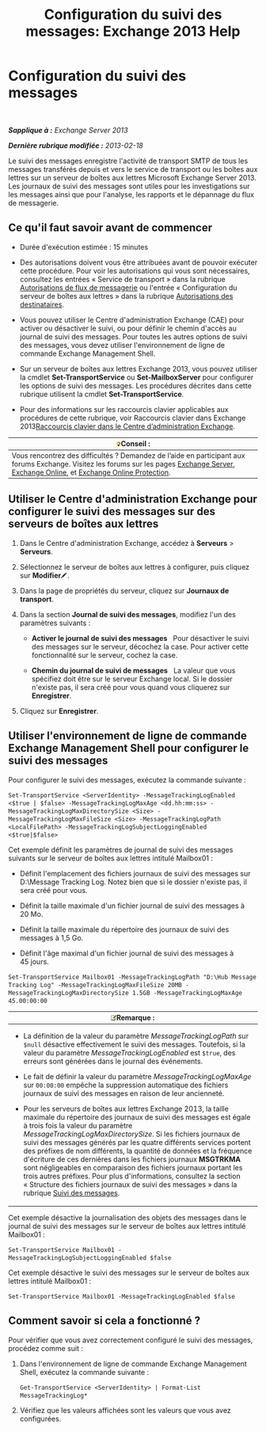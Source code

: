 ﻿---
title: 'Configuration du suivi des messages: Exchange 2013 Help'
TOCTitle: Configuration du suivi des messages
ms:assetid: 50eb5213-cf27-4179-b427-38d751ee4a70
ms:mtpsurl: https://technet.microsoft.com/fr-fr/library/Aa997984(v=EXCHG.150)
ms:contentKeyID: 51407184
ms.date: 04/24/2018
mtps_version: v=EXCHG.150
ms.translationtype: HT
---

# Configuration du suivi des messages

 

_**Sapplique à :** Exchange Server 2013_

_**Dernière rubrique modifiée :** 2013-02-18_

Le suivi des messages enregistre l'activité de transport SMTP de tous les messages transférés depuis et vers le service de transport ou les boîtes aux lettres sur un serveur de boîtes aux lettres Microsoft Exchange Server 2013. Les journaux de suivi des messages sont utiles pour les investigations sur les messages ainsi que pour l'analyse, les rapports et le dépannage du flux de messagerie.

## Ce qu'il faut savoir avant de commencer

  - Durée d'exécution estimée : 15 minutes

  - Des autorisations doivent vous être attribuées avant de pouvoir exécuter cette procédure. Pour voir les autorisations qui vous sont nécessaires, consultez les entrées « Service de transport » dans la rubrique [Autorisations de flux de messagerie](mail-flow-permissions-exchange-2013-help.md) ou l'entrée « Configuration du serveur de boîtes aux lettres » dans la rubrique [Autorisations des destinataires](recipients-permissions-exchange-2013-help.md).

  - Vous pouvez utiliser le Centre d'administration Exchange (CAE) pour activer ou désactiver le suivi, ou pour définir le chemin d'accès au journal de suivi des messages. Pour toutes les autres options de suivi des messages, vous devez utiliser l'environnement de ligne de commande Exchange Management Shell.

  - Sur un serveur de boîtes aux lettres Exchange 2013, vous pouvez utiliser la cmdlet **Set-TransportService** ou **Set-MailboxServer** pour configurer les options de suivi des messages. Les procédures décrites dans cette rubrique utilisent la cmdlet **Set-TransportService**.

  - Pour des informations sur les raccourcis clavier applicables aux procédures de cette rubrique, voir Raccourcis clavier dans Exchange 2013[Raccourcis clavier dans le Centre d’administration Exchange](keyboard-shortcuts-in-the-exchange-admin-center-exchange-online-protection-help.md).

<table>
<thead>
<tr class="header">
<th><img src="images/Bb125224.tip(EXCHG.150).gif" title="Conseil" alt="Conseil" />Conseil :</th>
</tr>
</thead>
<tbody>
<tr class="odd">
<td>Vous rencontrez des difficultés ? Demandez de l’aide en participant aux forums Exchange. Visitez les forums sur les pages <a href="https://go.microsoft.com/fwlink/p/?linkid=60612">Exchange Server</a>, <a href="https://go.microsoft.com/fwlink/p/?linkid=267542">Exchange Online</a>, et <a href="https://go.microsoft.com/fwlink/p/?linkid=285351">Exchange Online Protection</a>.</td>
</tr>
</tbody>
</table>


## Utiliser le Centre d'administration Exchange pour configurer le suivi des messages sur des serveurs de boîtes aux lettres

1.  Dans le Centre d'administration Exchange, accédez à **Serveurs** \> **Serveurs**.

2.  Sélectionnez le serveur de boîtes aux lettres à configurer, puis cliquez sur **Modifier**![Icône Modifier](images/Bb124582.6f53ccb2-1f13-4c02-bea0-30690e6ea71d(EXCHG.150).gif "Icône Modifier").

3.  Dans la page de propriétés du serveur, cliquez sur **Journaux de transport**.

4.  Dans la section **Journal de suivi des messages**, modifiez l'un des paramètres suivants :
    
      - **Activer le journal de suivi des messages**   Pour désactiver le suivi des messages sur le serveur, décochez la case. Pour activer cette fonctionnalité sur le serveur, cochez la case.
    
      - **Chemin du journal de suivi de messages**   La valeur que vous spécifiez doit être sur le serveur Exchange local. Si le dossier n'existe pas, il sera créé pour vous quand vous cliquerez sur **Enregistrer**.

5.  Cliquez sur **Enregistrer**.

## Utiliser l'environnement de ligne de commande Exchange Management Shell pour configurer le suivi des messages

Pour configurer le suivi des messages, exécutez la commande suivante :

    Set-TransportService <ServerIdentity> -MessageTrackingLogEnabled <$true | $false> -MessageTrackingLogMaxAge <dd.hh:mm:ss> -MessageTrackingLogMaxDirectorySize <Size> -MessageTrackingLogMaxFileSize <Size> -MessageTrackingLogPath <LocalFilePath> -MessageTrackingLogSubjectLoggingEnabled <$true|$false>

Cet exemple définit les paramètres de journal de suivi des messages suivants sur le serveur de boîtes aux lettres intitulé Mailbox01 :

  -  
    Définit l'emplacement des fichiers journaux de suivi des messages sur D:\\Message Tracking Log. Notez bien que si le dossier n'existe pas, il sera créé pour vous.

  -  
    Définit la taille maximale d'un fichier journal de suivi des messages à 20 Mo.

  -  
    Définit la taille maximale du répertoire des journaux de suivi des messages à 1,5 Go.

  -  
    Définit l'âge maximal d'un fichier journal de suivi des messages à 45 jours.

<!-- end list -->

    Set-TransportService Mailbox01 -MessageTrackingLogPath "D:\Hub Message Tracking Log" -MessageTrackingLogMaxFileSize 20MB -MessageTrackingLogMaxDirectorySize 1.5GB -MessageTrackingLogMaxAge 45.00:00:00

<table>
<colgroup>
<col style="width: 100%" />
</colgroup>
<thead>
<tr class="header">
<th><img src="images/JJ159664.note(EXCHG.150).gif" title="Remarque" alt="Remarque" />Remarque :</th>
</tr>
</thead>
<tbody>
<tr class="odd">
<td><ul>
<li><p>La définition de la valeur du paramètre <em>MessageTrackingLogPath</em> sur <code>$null</code> désactive effectivement le suivi des messages. Toutefois, si la valeur du paramètre <em>MessageTrackingLogEnabled</em> est <code>$true</code>, des erreurs sont générées dans le journal des événements.</p></li>
<li><p>Le fait de définir la valeur du paramètre <em>MessageTrackingLogMaxAge</em> sur <code>00:00:00</code> empêche la suppression automatique des fichiers journaux de suivi des messages en raison de leur ancienneté.</p></li>
<li><p>Pour les serveurs de boîtes aux lettres Exchange 2013, la taille maximale du répertoire des journaux de suivi des messages est égale à trois fois la valeur du paramètre <em>MessageTrackingLogMaxDirectorySize</em>. Si les fichiers journaux de suivi des messages générés par les quatre différents services portent des préfixes de nom différents, la quantité de données et la fréquence d'écriture de ces dernières dans les fichiers journaux <strong>MSGTRKMA</strong> sont négligeables en comparaison des fichiers journaux portant les trois autres préfixes. Pour plus d'informations, consultez la section « Structure des fichiers journaux de suivi des messages » dans la rubrique <a href="message-tracking-exchange-2013-help.md">Suivi des messages</a>.</p></li>
</ul></td>
</tr>
</tbody>
</table>


Cet exemple désactive la journalisation des objets des messages dans le journal de suivi des messages sur le serveur de boîtes aux lettres intitulé Mailbox01 :

    Set-TransportService Mailbox01 -MessageTrackingLogSubjectLoggingEnabled $false

Cet exemple désactive le suivi des messages sur le serveur de boîtes aux lettres intitulé Mailbox01 :

    Set-TransportService Mailbox01 -MessageTrackingLogEnabled $false

## Comment savoir si cela a fonctionné ?

Pour vérifier que vous avez correctement configuré le suivi des messages, procédez comme suit :

1.  Dans l'environnement de ligne de commande Exchange Management Shell, exécutez la commande suivante :
    
        Get-TransportService <ServerIdentity> | Format-List MessageTrackingLog*

2.  Vérifiez que les valeurs affichées sont les valeurs que vous avez configurées.

